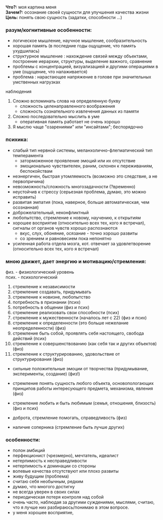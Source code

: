 **Что?:** моя картина меня  
**Зачем?:** осознание своей сущности для улучшения качества жизни  
**Цель:** понять свою сущность \(задатки, способности ...\)

### разум/когнитивные особенности:

* логическое мышление, научное мышление, сообразительность
* хорошая память \(в последние годы ощущение, что память ухудшилась\)
* структурное мышление : нахождение связей между объектами, построение иерархии, структуры, выделение важного, сравнение
* проблемы с концентрацией, визуализацией и другими операциями в уме \(ощущение, что налаживается\)
* проблема : нарастающее напряжение в голове при значительных умственных нагрузках

наблюдения

1. Сложно вспоминать слова на определенную букву
   * сложность целенаправленного воображения
   * сложность сознательного извлечения данных из памяти
2. Сложно последовательно мыслить в уме
   * оперативная память работает не очень хорошо
3. Я мыслю чаще "озарениями" или "инсайтами"; беспорядочно

### психика:

* слабый тип нервной системы, меланхолично-флегматический тип темперамента
  * заторможенное проявление эмоций или их отсутствие
  * эмоционально чувствителен, раним, склонен к переживаниям, беспокойствам
* неэнергичен, быстрая утомляемость \(возможно это следствие, а не первопричина\)
* невозможность/сложность многозадачности \(?временно\)
* неустойчив к стрессу \(серьезная проблема, думаю, это можно исправить\)
* развитая эмпатия \(пока, наверное, больше автоматическая, чем осознанная\)
* доброжелательный, неконфликтный
* любопытство, стремление к новому, научению, к открытиям
* хорошее восприятие \(относительно всех тех, кого я встречал\), сигналы от органов чувств хорошо распознаются
  * вкус, слух, обоняние, осязание - точно хорошо развиты
  * со зрением и равновесием пока непонятно
* усиленная работа отдела мозга, кот. отвечает за удовлетворение \(относительно всех тех, кого я встречал\)

### мною движет, дает энергию и мотивацию/стремления:

физ. - физиологический уровень  
псих. - психологический

1. стремление к независимости
2. стремление создавать, придумывать
3. стремление к новизне, любопытство
4. потребность в признании \(псих\)
5. потребность в общении \(физ и псих\)
6. стремление реализовать свои способности \(псих\)
7. стремление к мужественности \(началось лет с 22\) \(физ и псих\)
8. стремление к определенности \(это больше нежелание неопределенности\) \(физ\)
9. стремление быть собой, проявлять себя настоящего, свобода действий \(псих\)
10. стремление к совершенствованию \(как себя так и других объектов\) \(физ\)
11. стремление к структурированию, удовольствие от структурирования \(физ\)

* сильные положительные эмоции от творчества \(придумывание, эксперименты, создание\) \(физ!\)
* стремление понять сущность любого объекта, основопологающих принципов работы интересующего предмета, механизма, явления \(физ\)
* стремление любить и быть любимым \(семья, отношения, близость\) \(физ и псих\)
* доброта, стремление помогать, справедливость \(физ\)

* наличие соперника \(стремление быть лучше других\)

### особенности:

* полон амбиций
* перфекционист \(чрезмерно\), мечтатель, идеалист
* нетерпимость к несправедливости 
* нетерпимость к доминации со стороны
* волевые качества отсутствуют или плохо развиты
* живу будущим \(проблема\)
* считаю себя необычным, редким
* думаю, что многого достигну
* не всегда уверен в своих силах
* периодическая потеря контроля над собой
* очень часто, наблюдая за другими суждениями, мыслями, считаю, что я лучше них разбираюсь/понимаю в этом вопросе.
* у меня хорошее восприятие, 



